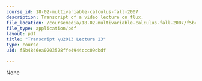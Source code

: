 ```yaml
---
course_id: 18-02-multivariable-calculus-fall-2007
description: Transcript of a video lecture on flux.
file_location: /coursemedia/18-02-multivariable-calculus-fall-2007/f5b4846ea0203528ffe4944ccc09dbdf_18_022007L23.pdf
file_type: application/pdf
layout: pdf
title: "Transcript \u2013 Lecture 23"
type: course
uid: f5b4846ea0203528ffe4944ccc09dbdf

---
```

None